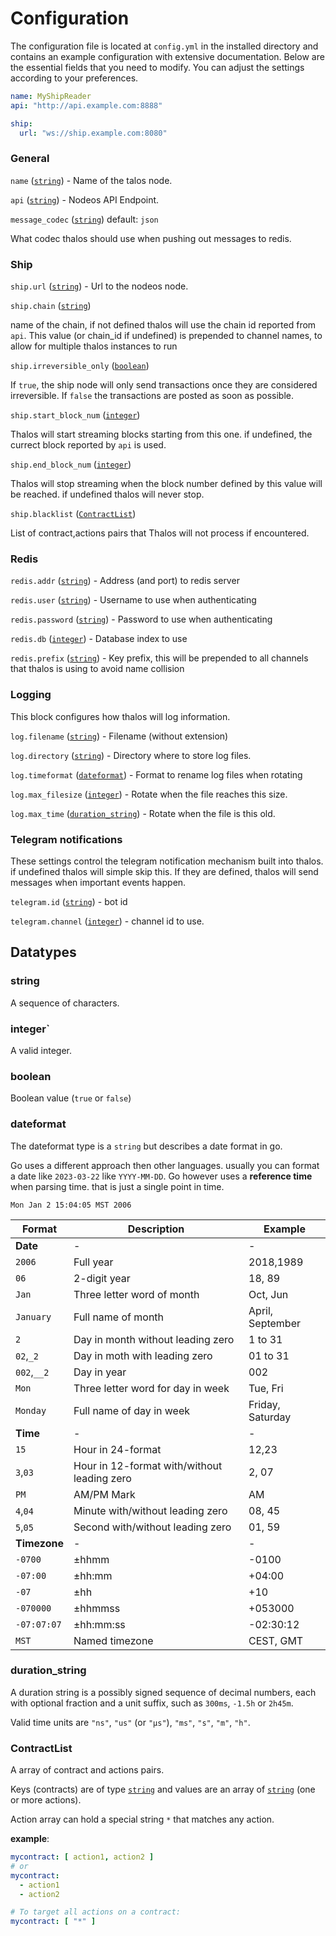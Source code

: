 # Configuration

The configuration file is located at `config.yml` in the installed directory and contains an example configuration with extensive documentation. Below are the essential fields that you need to modify. You can adjust the settings according to your preferences.

```yaml
name: MyShipReader
api: "http://api.example.com:8888"

ship:
  url: "ws://ship.example.com:8080"
```

### General

`name` ([`string`](#string)) - Name of the talos node.

`api` ([`string`](#string)) - Nodeos API Endpoint.

`message_codec` ([`string`](#string)) default: `json`

What codec thalos should use when pushing out messages to redis.

### Ship

`ship.url` ([`string`](#string)) - Url to the nodeos node.

`ship.chain` ([`string`](#string))

name of the chain, if not defined thalos will use the chain id reported from `api`.
This value (or chain_id if undefined) is prepended to channel names, to allow for multiple thalos instances
to run

`ship.irreversible_only` ([`boolean`](#boolean))

If `true`, the ship node will only send transactions once they are considered irreversible.
If `false` the transactions are posted as soon as possible.

`ship.start_block_num` ([`integer`](#integer))

Thalos will start streaming blocks starting from this one. if undefined, the currect block reported by `api` is used.

`ship.end_block_num` ([`integer`](#integer))

Thalos will stop streaming when the block number defined by this value will be reached. if undefined thalos will never stop.

`ship.blacklist` ([`ContractList`](#contractlist))

List of contract,actions pairs that Thalos will not process if encountered.

### Redis

`redis.addr` ([`string`](#string)) - Address (and port) to redis server

`redis.user` ([`string`](#string)) - Username to use when authenticating

`redis.password` ([`string`](#string)) - Password to use when authenticating

`redis.db` ([`integer`](#integer)) - Database index to use

`redis.prefix` ([`string`](#string)) - Key prefix, this will be prepended to all channels that thalos is using to avoid name collision

### Logging

This block configures how thalos will log information.

`log.filename` ([`string`](#string)) - Filename (without extension)

`log.directory` ([`string`](#string)) - Directory where to store log files.

`log.timeformat` ([`dateformat`](#dateformat)) - Format to rename log files when rotating

`log.max_filesize` ([`integer`](#integer)) - Rotate when the file reaches this size.

`log.max_time` ([`duration_string`](#duration-string)) - Rotate when the file is this old.

### Telegram notifications

These settings control the telegram notification mechanism built into thalos.
if undefined thalos will simple skip this.
If they are defined, thalos will send messages when important events happen.

`telegram.id` ([`string`](#string)) - bot id

`telegram.channel` ([`integer`](#integer)) - channel id to use.


## Datatypes

### string

A sequence of characters.

### integer`

A valid integer.

### boolean

Boolean value (`true` or `false`)

### dateformat

The dateformat type is a `string` but describes a date format in go.

Go uses a different approach then other languages. usually you can format a date like `2023-03-22` like
`YYYY-MM-DD`. Go however uses a **reference time** when parsing time. that is just a single point in time.

    Mon Jan 2 15:04:05 MST 2006

| Format       | Description                                 | Example          |
| ------------ | ------------------------------------------- | ---------------- |
| **Date**     | -                                           | -                |
| `2006`       | Full year                                   | 2018,1989        |
| `06`         | 2-digit year                                | 18, 89           |
| `Jan`        | Three letter word of month                  | Oct, Jun         |
| `January`    | Full name of month                          | April, September |
| `2`          | Day in month without leading zero           | 1 to 31          |
| `02`,`_2`    | Day in moth with leading zero               | 01 to 31         |
| `002`,`__2`  | Day in year                                 | 002              |
| `Mon`        | Three letter word for day in week           | Tue, Fri         |
| `Monday`     | Full name of day in week                    | Friday, Saturday |
| **Time**     | -                                           | -                |
| `15`         | Hour in 24-format                           | 12,23            |
| `3`,`03`     | Hour in 12-format with/without leading zero | 2, 07            |
| `PM`         | AM/PM Mark                                  | AM               |
| `4`,`04`     | Minute with/without leading zero            | 08, 45           |
| `5`,`05`     | Second with/without leading zero            | 01, 59           |
| **Timezone** | -                                           | -                |
| `-0700`      | ±hhmm                                       | -0100            |
| `-07:00`     | ±hh:mm                                      | +04:00           |
| `-07`        | ±hh                                         | +10              |
| `-070000`    | ±hhmmss                                     | +053000          |
| `-07:07:07`  | ±hh:mm:ss                                   | -02:30:12        |
| `MST`        | Named timezone                              | CEST, GMT        |


### duration_string

A duration string is a possibly signed sequence of decimal numbers, each with optional fraction and a unit suffix, such as `300ms`, `-1.5h` or `2h45m`.

Valid time units are `"ns"`, `"us"` (or `"µs"`), `"ms"`, `"s"`, `"m"`, `"h"`.

### ContractList

A array of contract and actions pairs.

Keys (contracts) are of type [`string`](#string) and values are an array of [`string`](#string) (one or more actions).

Action array can hold a special string `*` that matches any action.

**example**:

```yaml
mycontract: [ action1, action2 ]
# or
mycontract:
  - action1
  - action2

# To target all actions on a contract:
mycontract: [ "*" ]
```
